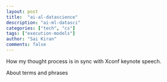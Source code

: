 ```yaml
---
layout: post
title:  "ai-al-datascience"
description: "ai-ml-datasci"
categories: ["tech", "cs"]
tags: ["execution-models"]
author: "Sai Kiran"
comments: false     
---
```


How my thought process is in sync with Xconf keynote speech.

About terms and phrases

